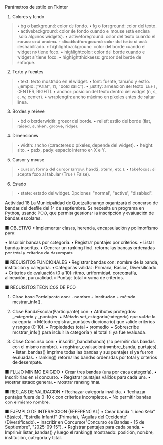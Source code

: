 Parámetros de estilo en Tkinter
1. Colores y fondo
  > • bg o background: color de fondo.
  > • fg o foreground: color del texto.
  > • activebackground: color de fondo cuando el mouse está encima (solo algunos widgets).
  > • activeforeground: color del texto cuando el mouse está encima.
  > • disabledforeground: color del texto si está deshabilitado.
  > • highlightbackground: color del borde cuando el widget no tiene foco.
  > • highlightcolor: color del borde cuando el widget sí tiene foco.
  > • highlightthickness: grosor del borde de enfoque.


2. Texto y fuentes
  > • text: texto mostrado en el widget.
  > • font: fuente, tamaño y estilo. Ejemplo: ("Arial", 14, "bold italic").
  > • justify: alineación del texto (LEFT, CENTER, RIGHT).
  > • anchor: posición del texto dentro del widget (n, s, e, w, center).
  > • wraplength: ancho máximo en píxeles antes de saltar línea.


3. Bordes y relieve
  > • bd o borderwidth: grosor del borde.
  > • relief: estilo del borde (flat, raised, sunken, groove, ridge).


4. Dimensiones
  > • width: ancho (caracteres o píxeles, depende del widget).
  > • height: alto.
  > • padx, pady: espacio interno en X e Y.

5. Cursor y mouse
  > • cursor: forma del cursor (arrow, hand2, xterm, etc.).
  > • takefocus: si acepta foco al tabular (True / False).


6. Estado
  > • state: estado del widget. Opciones: "normal", "active", "disabled".


Actividad 18
La Municipalidad de Quetzaltenango organizará el concurso de bandas del desfile del 14 de septiembre. Se necesita un programa en Python, usando POO, que permita gestionar la inscripción y evaluación de bandas escolares.

■ OBJETIVO
• Implementar clases, herencia, encapsulación y polimorfismo para:

• Inscribir bandas por categoría.
• Registrar puntajes por criterios.
• Listar bandas inscritas.
• Generar un ranking final. retorna las bandas ordenadas por total y criterios de desempate.

■ REQUISITOS FUNCIONALES
• Registrar bandas con: nombre de la banda, institución y categoría.
• Categorías válidas: Primaria, Básico, Diversificado.
• Criterios de evaluación (0 a 10): ritmo, uniformidad, coreografía, alineación, puntualidad.
• Puntaje total = suma de criterios.

■ REQUISITOS TECNICOS DE POO
1. Clase base Participante con:
    • nombre 
    • institucion
    • método mostrar_info().

2. Clase BandaEscolar(Participante) con:
    • Atributos protegidos: _categoria y _puntajes.
    • Método set_categoria(categoria) que valide la categoría.
    • Método registrar_puntajes(diccionario) que valide criterios y rangos (0–10).
    • Propiedades total 
    • promedio.
    • Sobrescribe mostrar_info() para incluir la categoría y el total si ya fue evaluada.

3. Clase Concurso con:
    • inscribir_banda(banda) (no permitir dos bandas con el mismo nombre).
    • registrar_evaluacion(nombre_banda, puntajes).
    • listar_bandas() imprime todas las bandas y sus puntajes si ya fueron evaluadas.
    • ranking() retorna las bandas ordenadas por total y criterios de desempate.

■ FLUJO MINIMO EXIGIDO
• Crear tres bandas (una por cada categoría).
• Inscribirlas en el concurso.
• Registrar puntajes válidos para cada una.
• Mostrar listado general.
• Mostrar ranking final.

■ REGLAS DE VALIDACION
• Rechazar categoría inválida.
• Rechazar puntajes fuera de 0–10 o con criterios incompletos.
• No permitir bandas con el mismo nombre.

■ EJEMPLO DE INTERACCION (REFERENCIAL)
• Crear banda “Liceo Xela” (Básico), “Estrella Infantil” (Primaria), “Águilas del Occidente” (Diversificado).
• Inscribir en Concurso("Concurso de Bandas - 15 de Septiembre", "2025-09-15").
• Registrar puntajes para cada banda.
• Imprimir listar_bandas() y luego el ranking() mostrando: posición, nombre, institución, categoría y total.


